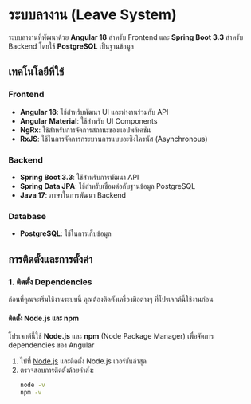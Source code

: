 # ระบบลางาน (Leave System)

ระบบลางานที่พัฒนาด้วย **Angular 18** สำหรับ Frontend และ **Spring Boot 3.3** สำหรับ Backend โดยใช้ **PostgreSQL** เป็นฐานข้อมูล

## เทคโนโลยีที่ใช้

### Frontend
- **Angular 18**: ใช้สำหรับพัฒนา UI และทำงานร่วมกับ API
- **Angular Material**: ใช้สำหรับ UI Components
- **NgRx**: ใช้สำหรับการจัดการสถานะของแอปพลิเคชัน
- **RxJS**: ใช้ในการจัดการกระบวนการแบบอะซิงโครนัส (Asynchronous)

### Backend
- **Spring Boot 3.3**: ใช้สำหรับการพัฒนา API
- **Spring Data JPA**: ใช้สำหรับเชื่อมต่อกับฐานข้อมูล PostgreSQL
- **Java 17**: ภาษาในการพัฒนา Backend

### Database
- **PostgreSQL**: ใช้ในการเก็บข้อมูล

## การติดตั้งและการตั้งค่า

### 1. ติดตั้ง Dependencies
ก่อนที่คุณจะเริ่มใช้งานระบบนี้ คุณต้องติดตั้งเครื่องมือต่างๆ ที่โปรเจกต์นี้ใช้งานก่อน

#### ติดตั้ง **Node.js** และ **npm**
โปรเจกต์นี้ใช้ **Node.js** และ **npm** (Node Package Manager) เพื่อจัดการ dependencies ของ Angular

1. ไปที่ [Node.js](https://nodejs.org/) และติดตั้ง Node.js เวอร์ชันล่าสุด
2. ตรวจสอบการติดตั้งด้วยคำสั่ง:
   ```bash
   node -v
   npm -v
